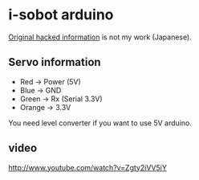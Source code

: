 i-sobot arduino
==================
[Original hacked information](http://robot.watch.impress.co.jp/cda/column/2007/11/08/731.html) is not my work (Japanese).

Servo information
---------------------
* Red -> Power (5V)
* Blue -> GND
* Green -> Rx (Serial 3.3V)
* Orange -> 3.3V

You need level converter if you want to use 5V arduino.

video
-----------
http://www.youtube.com/watch?v=Zgty2iVV5jY
